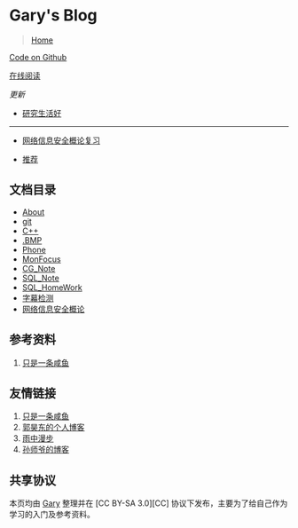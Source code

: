 Gary's Blog
====

>[Home](https://shijungao.github.io)

[Code on Github](https://github.com/ShijunGao/Shijungao.github.io)

[在线阅读](https://shijungao.github.io)

*更新*

* [研究生活好](post_graduate/README.md)
----
* [网络信息安全概论复习](Security_15复习/README.md)

* [推荐](qcloud_Tencent/README.md)


文档目录
----

* [About](About.md)
* [git](git/README.md)
* [C++](C++/README.md)
* [.BMP](数字媒体导论/README.md)
* [Phone](Phone/README.md)
* [MonFocus](MonFocus/README.md)
* [CG_Note](计算几何与计算机图形学/README.md)
* [SQL_Note](SQL/README.md)
* [SQL_HomeWork](SQL/README.md)
* [字幕检测](数字媒体导论/README.md)
* [网络信息安全概论](网络信息安全概论/README.md)

参考资料
----
1. [只是一条咸鱼](http://www.knowncold.me/)

友情链接
----
1. [只是一条咸鱼](http://www.knowncold.me/)
2. [郭昊东的个人博客](https://cococolin.github.io/)
3. [雨中漫步](http://chaomaer.github.io/)
4. [孙师爷的博客](https://luffybysunny.github.io/)


共享协议
----

本页均由 [Gary](mailto:SJGDUT@qq.com) 整理并在 [CC BY-SA 3.0][CC] 协议下发布，主要为了给自己作为学习的入门及参考资料。
